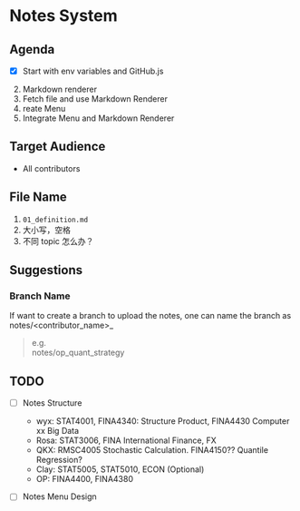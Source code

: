 # Notes System

## Agenda
- [x] Start with env variables and GitHub.js
2. Markdown renderer
3. Fetch file and use Markdown Renderer
4. reate Menu
5. Integrate Menu and Markdown Renderer

## Target Audience

- All contributors

## File Name

1. `01_definition.md`
2. 大小写，空格
3. 不同 topic 怎么办？

## Suggestions

### Branch Name

If want to create a branch to upload the notes, one can name the branch as notes/<contributor_name>_<topic>

> e.g.  
> notes/op_quant_strategy  

## TODO

- [ ] Notes Structure 
   - wyx: STAT4001, FINA4340: Structure Product, FINA4430 Computer xx Big Data
   - Rosa: STAT3006, FINA International Finance, FX
   - QKX: RMSC4005 Stochastic Calculation. FINA4150?? Quantile Regression?
   - Clay: STAT5005, STAT5010, ECON (Optional)
   - OP: FINA4400, FINA4380

- [ ] Notes Menu Design
